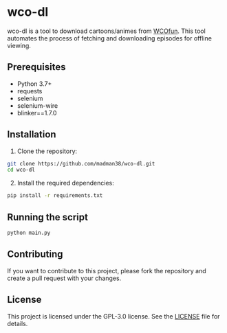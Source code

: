 # wco-dl

wco-dl is a tool to download cartoons/animes from [WCOfun](https://www.wcofun.com/). This tool automates the process of fetching and downloading episodes for offline viewing.

## Prerequisites

- Python 3.7+
- requests
- selenium
- selenium-wire
- blinker==1.7.0

## Installation

1. Clone the repository:
```bash
git clone https://github.com/madman38/wco-dl.git
cd wco-dl
```

2. Install the required dependencies:
```bash
pip install -r requirements.txt
```

## Running the script
```bash
python main.py
```

## Contributing

If you want to contribute to this project, please fork the repository and create a pull request with your changes.

## License

This project is licensed under the GPL-3.0 license. See the [LICENSE](LICENSE) file for details.
